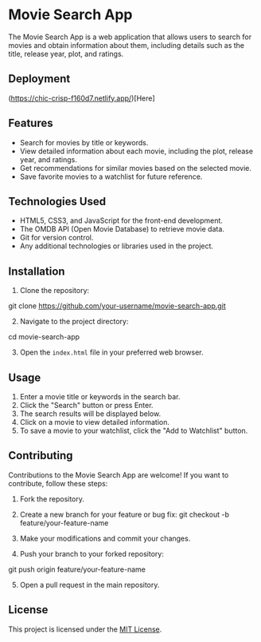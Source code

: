 # Movie Search App

The Movie Search App is a web application that allows users to search for movies and obtain information about them, including details such as the title, release year, plot, and ratings.

## Deployment

(https://chic-crisp-f160d7.netlify.app/)[Here]

## Features

- Search for movies by title or keywords.
- View detailed information about each movie, including the plot, release year, and ratings.
- Get recommendations for similar movies based on the selected movie.
- Save favorite movies to a watchlist for future reference.

## Technologies Used

- HTML5, CSS3, and JavaScript for the front-end development.
- The OMDB API (Open Movie Database) to retrieve movie data.
- Git for version control.
- Any additional technologies or libraries used in the project.

## Installation

1. Clone the repository:

git clone https://github.com/your-username/movie-search-app.git


2. Navigate to the project directory:

cd movie-search-app


3. Open the `index.html` file in your preferred web browser.

## Usage

1. Enter a movie title or keywords in the search bar.
2. Click the "Search" button or press Enter.
3. The search results will be displayed below.
4. Click on a movie to view detailed information.
5. To save a movie to your watchlist, click the "Add to Watchlist" button.

## Contributing

Contributions to the Movie Search App are welcome! If you want to contribute, follow these steps:

1. Fork the repository.
2. Create a new branch for your feature or bug fix:
git checkout -b feature/your-feature-name


3. Make your modifications and commit your changes.
4. Push your branch to your forked repository:

git push origin feature/your-feature-name

5. Open a pull request in the main repository.

## License

This project is licensed under the [MIT License](LICENSE).


